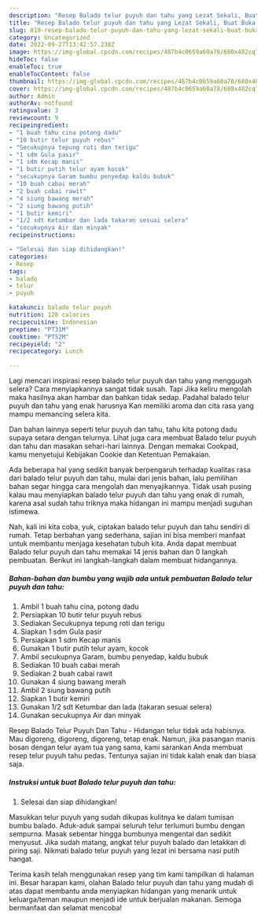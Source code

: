 ```yaml
---
description: "Resep Balado telur puyuh dan tahu yang Lezat Sekali, Buat Buka Puasa}"
title: "Resep Balado telur puyuh dan tahu yang Lezat Sekali, Buat Buka Puasa}"
slug: 819-resep-balado-telur-puyuh-dan-tahu-yang-lezat-sekali-buat-buka-puasa
category: Uncategorized
date: 2022-09-27T13:42:57.238Z
image: https://img-global.cpcdn.com/recipes/487b4c0659a60a78/680x482cq70/balado-telur-puyuh-dan-tahu-foto-resep-utama.jpg
hideToc: false
enableToc: true
enableTocContent: false
thumbnail: https://img-global.cpcdn.com/recipes/487b4c0659a60a78/680x482cq70/balado-telur-puyuh-dan-tahu-foto-resep-utama.jpg
cover: https://img-global.cpcdn.com/recipes/487b4c0659a60a78/680x482cq70/balado-telur-puyuh-dan-tahu-foto-resep-utama.jpg
author: Admin
authorAv: notfound
ratingvalue: 3
reviewcount: 9
recipeingredient:
- "1 buah tahu cina potong dadu"
- "10 butir telur puyuh rebus"
- "Secukupnya tepung roti dan terigu"
- "1 sdm Gula pasir"
- "1 sdm Kecap manis"
- "1 butir putih telur ayam kocok"
- "secukupnya Garam bumbu penyedap kaldu bubuk"
- "10 buah cabai merah"
- "2 buah cabai rawit"
- "4 siung bawang merah"
- "2 siung bawang putih"
- "1 butir kemiri"
- "1/2 sdt Ketumbar dan lada takaran sesuai selera"
- "secukupnya Air dan minyak"
recipeinstructions:

- "Selesai dan siap dihidangkan!"
categories:
- Resep
tags:
- balado
- telur
- puyuh

katakunci: balado telur puyuh 
nutrition: 128 calories
recipecuisine: Indonesian
preptime: "PT31M"
cooktime: "PT52M"
recipeyield: "2"
recipecategory: Lunch

---
```



Lagi mencari inspirasi resep balado telur puyuh dan tahu yang menggugah selera? Cara menyiapkannya sangat tidak susah. Tapi Jika keliru mengolah maka hasilnya akan hambar dan bahkan tidak sedap. Padahal balado telur puyuh dan tahu yang enak harusnya Kan memiliki aroma dan cita rasa yang mampu memancing selera kita.


Dan bahan lainnya seperti telur puyuh dan tahu, tahu kita potong dadu supaya setara dengan telurnya. Lihat juga cara membuat Balado telur puyuh dan tahu dan masakan sehari-hari lainnya. Dengan memakai Cookpad, kamu menyetujui Kebijakan Cookie dan Ketentuan Pemakaian.

Ada beberapa hal yang sedikit banyak berpengaruh terhadap kualitas rasa dari balado telur puyuh dan tahu, mulai dari jenis bahan, lalu pemilihan bahan segar hingga cara mengolah dan menyajikannya. Tidak usah pusing kalau mau menyiapkan balado telur puyuh dan tahu yang enak di rumah, karena asal sudah tahu triknya maka hidangan ini mampu menjadi suguhan istimewa.


Nah, kali ini kita coba, yuk, ciptakan balado telur puyuh dan tahu sendiri di rumah. Tetap berbahan yang sederhana, sajian ini bisa memberi manfaat untuk membantu menjaga kesehatan tubuh kita. Anda dapat membuat Balado telur puyuh dan tahu memakai 14 jenis bahan dan 0 langkah pembuatan. Berikut ini langkah-langkah dalam membuat hidangannya.

<!--inarticleads1-->

##### Bahan-bahan dan bumbu yang wajib ada untuk pembuatan Balado telur puyuh dan tahu:

1. Ambil 1 buah tahu cina, potong dadu
1. Persiapkan 10 butir telur puyuh rebus
1. Sediakan Secukupnya tepung roti dan terigu
1. Siapkan 1 sdm Gula pasir
1. Persiapkan 1 sdm Kecap manis
1. Gunakan 1 butir putih telur ayam, kocok
1. Ambil secukupnya Garam, bumbu penyedap, kaldu bubuk
1. Sediakan 10 buah cabai merah
1. Sediakan 2 buah cabai rawit
1. Gunakan 4 siung bawang merah
1. Ambil 2 siung bawang putih
1. Siapkan 1 butir kemiri
1. Gunakan 1/2 sdt Ketumbar dan lada (takaran sesuai selera)
1. Gunakan secukupnya Air dan minyak


Resep Balado Telur Puyuh Dan Tahu - Hidangan telur tidak ada habisnya. Mau digoreng, digoreng, digoreng, tetap enak. Namun, jika pasangan manis bosan dengan telur ayam tua yang sama, kami sarankan Anda membuat resep telur puyuh tahu pedas. Tentunya sajian ini tidak kalah enak dan biasa saja. 

<!--inarticleads2-->

##### Instruksi untuk buat Balado telur puyuh dan tahu:


1. Selesai dan siap dihidangkan!

Masukkan telur puyuh yang sudah dikupas kulitnya ke dalam tumisan bumbu balado. Aduk-aduk sampai seluruh telur terlumuri bumbu dengan sempurna. Masak sebentar hingga bumbunya mengental dan sedikit menyusut. Jika sudah matang, angkat telur puyuh balado dan letakkan di piring saji. Nikmati balado telur puyuh yang lezat ini bersama nasi putih hangat. 

Terima kasih telah menggunakan resep yang tim kami tampilkan di halaman ini. Besar harapan kami, olahan Balado telur puyuh dan tahu yang mudah di atas dapat membantu anda menyiapkan hidangan yang menarik untuk keluarga/teman maupun menjadi ide untuk berjualan makanan. Semoga bermanfaat dan selamat mencoba!
